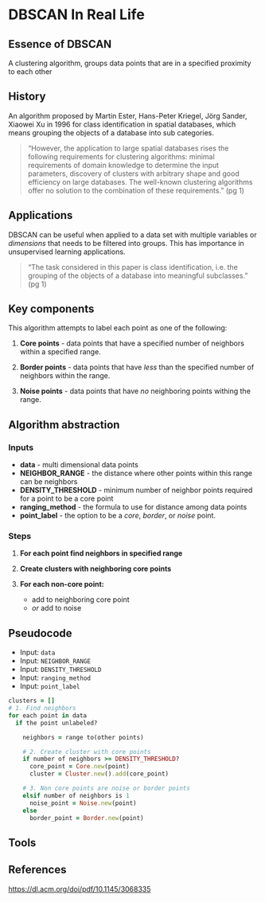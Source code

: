 # DBSCAN In Real Life

## Essence of DBSCAN
A clustering algorithm, groups data points that are in a specified proximity to each other

## History
An algorithm proposed by Martin Ester, Hans-Peter Kriegel, Jörg Sander, Xiaowei Xu in 1996 for class identification in spatial databases, which means grouping the objects of a database into sub categories.

>“However, the application to large spatial databases rises the following requirements for clustering algorithms: minimal requirements of domain knowledge to determine the input parameters, discovery of clusters with arbitrary shape and good efficiency on large databases. The well-known clustering algorithms offer no solution to the combination of these requirements.” (pg 1)

## Applications
DBSCAN can be useful when applied to a data set with multiple variables or *dimensions* that needs to be filtered into groups. This has importance in unsupervised learning applications.

> “The task considered in this paper is class identification, i.e. the grouping of the objects of a database into meaningful subclasses.” (pg 1)

## Key components
This algorithm attempts to label each point as one of the following:

1. **Core points** - data points that have a specified number of neighbors within a specified range.
   
2. **Border points** - data points that have *less* than the specified number of neighbors within the range.
   
3. **Noise points** - data points that have *no* neighboring points withing the range.
    
## Algorithm abstraction

### Inputs
- **data** - multi dimensional data points
- **NEIGHBOR_RANGE** - the distance where other points within this range can be neighbors
- **DENSITY_THRESHOLD** - minimum number of neighbor points required for a point to be a core point
- **ranging_method** - the formula to use for distance among data points
- **point_label** - the option to be a *core*, *border*, or *noise* point. 

### Steps
1. **For each point find neighbors in specified range**
   
2. **Create clusters with neighboring core points**
   
3. **For each non-core point:**
   - add to neighboring core point
   - *or* add to noise

## Pseudocode
- Input: `data`
- Input: `NEIGHBOR_RANGE`
- Input: `DENSITY_THRESHOLD`
- Input: `ranging_method`
- Input: `point_label`
  
```ruby
clusters = []
# 1. Find neighbors
for each point in data
  if the point unlabeled?

    neighbors = range to(other points)

    # 2. Create cluster with core points
    if number of neighbors >= DENSITY_THRESHOLD?
      core_point = Core.new(point)
      cluster = Cluster.new().add(core_point)

    # 3. Non core points are noise or border points
    elsif number of neighbors is 1
      noise_point = Noise.new(point)
    else
      border_point = Border.new(point)
```

## Tools



## References

https://dl.acm.org/doi/pdf/10.1145/3068335
